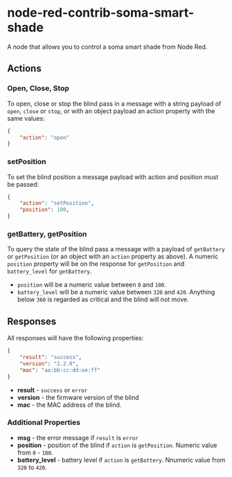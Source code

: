
# node-red-contrib-soma-smart-shade

A node that allows you to control a soma smart shade from Node Red.

## Actions

### Open, Close, Stop

To open, close or stop the blind pass in a message with a string payload of `open`, `close` or `stop`, or with an object payload an action property with the same values: 

```json
{
    "action": "open" 
}
```

### setPosition

To set the blind position a message payload with action and position must be passed:

```json
{
    "action": "setPosition",
    "position": 100,
}
```

### getBattery, getPosition

To query the state of the blind pass a message with a payload of `getBattery` or `getPosition` (or an object with an `action` property as above). A numeric `position` property will be on the response for `getPosition` and `battery_level` for `getBattery`. 

 * `position` will be a numeric value between `0` and `100`.
 * `battery_level` will be a numeric value between `320` and `420`. Anything below `360` is regarded as critical and the blind will not move.

## Responses

All responses will have the following properties:

```json
{
    "result": "success",
    "version": "2.2.0",
    "mac": "aa:bb:cc:dd:ee:ff"
}
```

 * **result** - `success` or `error`
 * **version** - the firmware version of the blind
 * **mac** - the MAC address of the blind.

 ### Additional Properties

 * **msg** - the error message if `result` is `error`
 * **position** - position of the blind if `action` is `getPosition`. Numeric value from `0` - `100`.
 * **battery_level** - battery level if `action` is `getBattery`. Nnumeric value from `320` to `420`.